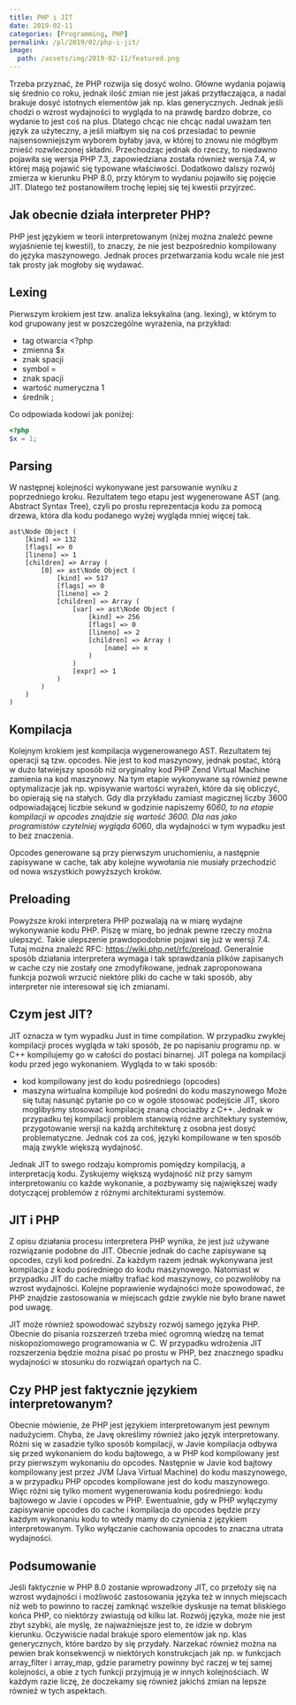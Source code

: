 ```yaml
---
title: PHP i JIT
date: 2019-02-11
categories: [Programming, PHP]
permalink: /pl/2019/02/php-i-jit/
image:
  path: /assets/img/2019-02-11/featured.png
---
```

Trzeba przyznać, że PHP rozwija się dosyć wolno. Główne wydania pojawią się średnio co roku, jednak ilość zmian nie jest jakaś przytłaczająca, a nadal brakuje dosyć istotnych elementów jak np. klas generycznych. Jednak jeśli chodzi o wzrost wydajności to wygląda to na prawdę bardzo dobrze, co wydanie to jest coś na plus. Dlatego chcąc nie chcąc nadal uważam ten język za użyteczny, a jeśli miałbym się na coś przesiadać to pewnie najsensowniejszym wyborem byłaby java, w której to znowu nie mógłbym znieść rozwleczonej składni.  Przechodząc jednak do rzeczy, to niedawno pojawiła się wersja PHP 7.3, zapowiedziana została również wersja 7.4, w której mają pojawić się typowane właściwości. Dodatkowo dalszy rozwój zmierza w kierunku PHP 8.0, przy którym to wydaniu pojawiło się pojęcie JIT. Dlatego też postanowiłem trochę lepiej się tej kwestii przyjrzeć.

## Jak obecnie działa interpreter PHP?
PHP jest językiem w teorii interpretowanym (niżej można znaleźć pewne wyjaśnienie tej kwestii), to znaczy, że nie jest bezpośrednio kompilowany do języka maszynowego. Jednak proces przetwarzania kodu wcale nie jest tak prosty jak mogłoby się wydawać.

## Lexing
Pierwszym krokiem jest tzw. analiza leksykalna (ang. lexing), w którym to kod grupowany jest w poszczególne wyrażenia, na przykład:
- tag otwarcia <?php
- zmienna $x
- znak spacji
- symbol =
- znak spacji
- wartość numeryczna 1
- średnik ;

Co odpowiada kodowi jak poniżej:
```php
<?php
$x = 1;
```

## Parsing
W następnej kolejności wykonywane jest parsowanie wyniku z poprzedniego kroku. Rezultatem tego etapu jest wygenerowane AST (ang. Abstract Syntax Tree), czyli po prostu reprezentacja kodu za pomocą drzewa, która dla kodu podanego wyżej wygląda mniej więcej tak.

```
ast\Node Object (
    [kind] => 132
    [flags] => 0
    [lineno] => 1
    [children] => Array (
        [0] => ast\Node Object (
            [kind] => 517
            [flags] => 0
            [lineno] => 2
            [children] => Array (
                [var] => ast\Node Object (
                    [kind] => 256
                    [flags] => 0
                    [lineno] => 2
                    [children] => Array (
                        [name] => x
                    )
                )
                [expr] => 1
            )
        )
    )
)
```

## Kompilacja
Kolejnym krokiem jest kompilacja wygenerowanego AST.  Rezultatem tej operacji są tzw. opcodes. Nie jest to kod maszynowy, jednak postać, którą w dużo łatwiejszy sposób niż oryginalny kod PHP Zend Virtual Machine zamienia na kod maszynowy. Na tym etapie wykonywane są również pewne optymalizacje jak np. wpisywanie wartości wyrażeń, które da się obliczyć, bo opierają się na stałych. Gdy dla przykładu zamiast magicznej liczby 3600 odpowiadającej liczbie sekund w godzinie napiszemy 60*60, to na etapie kompilacji w opcodes znajdzie się wartość 3600. Dla nas jako programistów czytelniej wygląda 60*60, dla wydajności w tym wypadku jest to bez znaczenia.

Opcodes generowane są przy pierwszym uruchomieniu, a następnie zapisywane w cache, tak aby kolejne wywołania nie musiały przechodzić od nowa wszystkich powyższych kroków.

## Preloading
Powyższe kroki interpretera PHP pozwalają na w miarę wydajne wykonywanie kodu PHP. Piszę w miarę, bo jednak pewne rzeczy można ulepszyć. Takie ulepszenie prawdopodobnie pojawi się już w wersji 7.4. Tutaj można znaleźć RFC: https://wiki.php.net/rfc/preload. Generalnie sposób działania interpretera wymaga i tak sprawdzania plików zapisanych w cache czy nie zostały one zmodyfikowane, jednak zaproponowana funkcja pozwoli wrzucić niektóre pliki do cache w taki sposób, aby interpreter nie interesował się ich zmianami.

## Czym jest JIT?
JIT oznacza w tym wypadku Just in time compilation. W przypadku zwykłej kompilacji proces wygląda w taki sposób, że po napisaniu programu np. w C++ kompilujemy go w całości do postaci binarnej. JIT polega na kompilacji kodu przed jego wykonaniem. Wygląda to w taki sposób:
- kod kompilowany jest do kodu pośredniego (opcodes)
- maszyna wirtualna kompiluje kod pośredni do kodu maszynowego
Może się tutaj nasunąć pytanie po co w ogóle stosować podejście JIT, skoro moglibyśmy stosować kompilację znaną chociażby z C++. Jednak w przypadku tej kompilacji problem stanowią różne architektury systemów, przygotowanie wersji na każdą architekturę z osobna jest dosyć problematyczne. Jednak coś za coś, języki kompilowane w ten sposób mają zwykle większą wydajność.

Jednak JIT to swego rodzaju kompromis pomiędzy kompilacją, a interpretacją kodu. Zyskujemy większą wydajność niż przy samym interpretowaniu co każde wykonanie, a pozbywamy się największej wady dotyczącej problemów z różnymi architekturami systemów.

## JIT i PHP
Z opisu działania procesu interpretera PHP wynika, że jest już używane rozwiązanie podobne do JIT. Obecnie jednak do cache zapisywane są opcodes, czyli kod pośredni. Za każdym razem jednak wykonywana jest kompilacja z kodu pośredniego do kodu maszynowego. Natomiast w przypadku JIT do cache miałby trafiać kod maszynowy, co pozwoliłoby na wzrost wydajności. Kolejne poprawienie wydajności może spowodować, że PHP znajdzie zastosowania w miejscach gdzie zwykle nie było brane nawet pod uwagę.

JIT może również spowodować szybszy rozwój samego języka PHP. Obecnie do pisania rozszerzeń trzeba mieć ogromną wiedzę na temat niskopoziomowego programowania w C. W przypadku wdrożenia JIT rozszerzenia będzie można pisać po prostu w PHP, bez znacznego spadku wydajności w stosunku do rozwiązań opartych na C.

## Czy PHP jest faktycznie językiem interpretowanym?
Obecnie mówienie, że PHP  jest językiem interpretowanym jest pewnym nadużyciem. Chyba, że Javę określimy również jako język interpretowany. Różni się w zasadzie tylko sposób kompilacji, w Javie kompilacja odbywa się przed wykonaniem do kodu bajtowego, a w PHP kod kompilowany jest przy pierwszym wykonaniu do opcodes. Następnie w Javie kod bajtowy kompilowany jest przez JVM (Java Virtual Machine) do kodu maszynowego, a w przypadku PHP opcodes kompilowane jest do kodu maszynowego. Więc różni się tylko moment wygenerowania kodu pośredniego: kodu bajtowego w Javie i opcodes w PHP. Ewentualnie, gdy w PHP wyłączymy zapisywanie opcodes do cache i kompilacja do opcodes będzie przy każdym wykonaniu kodu to wtedy mamy do czynienia z językiem interpretowanym. Tylko wyłączanie cachowania opcodes to znaczna utrata wydajności.

## Podsumowanie
Jeśli faktycznie w PHP 8.0 zostanie wprowadzony JIT, co przełoży się na wzrost wydajności i możliwość zastosowania języka też w innych miejscach niż web to powinno to raczej zamknąć wszelkie dyskusje na temat bliskiego końca PHP, co niektórzy zwiastują od kilku lat. Rozwój języka, może nie jest zbyt szybki, ale myślę, że najważniejsze jest to, że idzie w dobrym kierunku. Oczywiście nadal brakuje sporo elementów jak np. klas generycznych, które bardzo by się przydały. Narzekać również można na pewien brak konsekwencji w niektórych konstrukcjach jak np. w funkcjach array_filter i array_map, gdzie parametry powinny być raczej w tej samej kolejności, a obie z tych funkcji przyjmują je w innych kolejnościach. W każdym razie liczę, że doczekamy się również jakichś zmian na lepsze również w tych aspektach.

